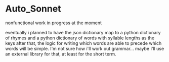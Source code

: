 # Auto_Sonnet

nonfunctional work in progress at the moment

eventually i planned to have the json dictionary map to a python dictionary of rhymes and a python dictionary of words with syllable lengths as the keys
after that, the logic for writing which words are able to precede which words will be simple. I'm not sure how i'll work out grammar... maybe I'll use an
external library for that, at least for the short term.
